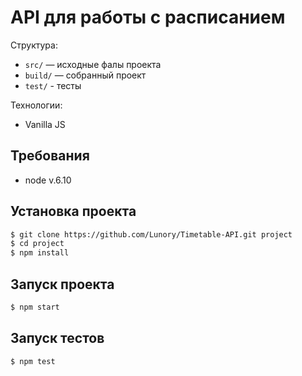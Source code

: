 # API для работы с расписанием

   Структура:
   - `src/` — исходные фалы проекта
   - `build/` — собранный проект
   - `test/` - тесты

   Технологии:
   - Vanilla JS

   ## Требования
   - node v.6.10

   ## Установка проекта

   ```bash
   $ git clone https://github.com/Lunory/Timetable-API.git project
   $ cd project
   $ npm install
   ```

   ## Запуск проекта

   ```bash
   $ npm start
   ```

   ## Запуск тестов

   ```bash
   $ npm test
   ```
